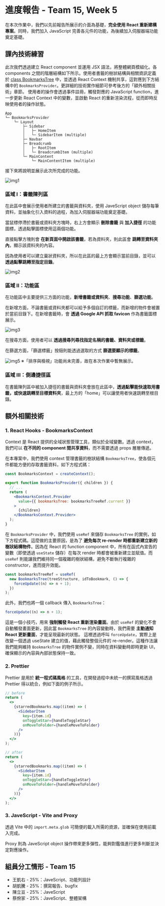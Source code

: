 # 進度報告 - Team 15, Week 5

在本次作業中，我們以先前報告所展示的介面為基礎，**完全使用 React 重新建構專案**。同時，我們加入 JavaScript 完善各元件的功能，為後續加入伺服器端功能奠定基礎。

## 課內技術練習

此次我們透過建立 React component 並運用 JSX 語法，將整體網頁模組化。各 components 之間的階層結構如下所示。使用者書籤的樹狀結構與相關資訊定義於 [class BookmarksTree](../frontend/src/context/BookmarksTree.js) 中，並透過 React Context 機制共享，這對應到下方結構中的 `BookmarksProvider`。更詳細的技術實作細節可參考後方的「額外相關技術」章節。
使用者的操作會透過事件註冊，觸發對應的 JavaScript function，進一步更新 React Context 中的變數，並啟動 React 的重新渲染流程，從而即時反映使用者的操作狀態。

```
App
└─ BookmarksProvider
    └─ Layout
        ├─ Sidebar
        │   ├─ HomeItem
        │   └─ SidebarItem (multiple)
        ├─ Navbar
        ├─ Breadcrumb
        │   ├─ RootItem
        │   └─ BreadcrumbItem (multiple)
        └─ MainContent
            └─ MainContentItem (multiple)
```

接下來將說明並展示此次所完成的功能。

![img1](./report_imgs/Week05/img1.png)

### 區域 I：書籤陳列區

在此區中會展示使用者所建立的書籤與資料夾，使用 JaveScript object 儲存每筆資料，並抽象化引入資料的過程，為加入伺服器端功能奠定基礎。

當鼠標停滯於書籤或資料夾方塊時，右上方會顯示 **刪除書籤** 與 **加入捷徑** 的功能圖標，透過點擊圖標使用這兩個功能。

直接點擊方塊則會 **在新頁面中開啟該書籤**，若為資料夾，則此區會 **跳轉至資料夾內**，顯示該資料夾的內容。

因為使用者可以建立巢狀資料夾，所以在此區的最上方會顯示當前目錄，並可以 **透過點擊跳轉至指定目錄**。

![img2](./report_imgs/Week05/img2.gif)

### 區域 II：功能區

在功能區中主要提供三方面的功能，**新增書籤或資料夾**、**搜尋功能**、**篩選功能**。

在新增方面，不論書籤或資料夾都可以給予多個自訂的標籤，而新增的物件會被置於當前目錄下。在新增書籤時，會 **透過 Google API 抓取 favicon** 作為書籤圖標展示。

![img3](./report_imgs/Week05/img3.gif)

在搜尋方面，使用者可以 **透過搜尋列尋找指定名稱的書籤、資料夾或標籤**。

在篩選方面，「篩選標籤」按鈕則能透過選取的方式 **篩選要顯示的標籤**。

![img5](./report_imgs/Week05/img5.gif)
※「排序與檢視」功能尚未完善，故在本次作業中暫無展示。

### 區域 III：側邊捷徑區

在書籤陳列區中被加入捷徑的書籤與資料夾會放在此區中，**透過點擊能快速取用書籤，或快速跳轉至目標資料夾**，最上方的「home」可以讓使用者快速跳轉至根目錄。

## 額外相關技術

### 1. React Hooks - BookmarksContext

Context 是 React 提供的全域狀態管理工具，類似於全域變數。透過 context，我們可以 **在不同的 component 間共享資料**，而不需要透過 props 層層傳遞。

在本專案中，我們使用 context 管理書籤的樹狀結構 `BookmarksTree`，使各個元件都能方便的存取書籤資料，如下方程式碼：

```jsx
const BookmarksContext = createContext();

export function BookmarksProvider({ children }) {
  // ...
  return (
    <BookmarksContext.Provider
      value={{ bookmarksTree: bookmarksTreeRef.current }}
    >
      {children}
    </BookmarksContext.Provider>
  );
}
```

在 `BookmarksProvider` 中，我們使用 `useRef` 來儲存 `BookmarksTree` 的實例，如下方程式碼。這麼做的主要原因，是為了 **避免每次 re-render 時都重新建立新的樹狀結構物件**。因為在 React 的 function component 中，所有在函式內宣告的變數（即使透過 `useState` 儲存）在每次 render 時都會被重新建立並賦值。而 `useRef` 則能讓我們維持同一個複雜的樹狀結構，避免不斷執行複雜的 constructor，進而提升效能。

```jsx
const bookmarksTreeRef = useRef(
  new BookmarksTree(treeStructure, idToBookmark, () => {
    forceUpdate((n) => n + 1);
  })
);
```

此外，我們也將一個 callback 傳入 `BookmarksTree`：

```jsx
forceUpdate((n) => n + 1);
```

這是一個小技巧，用來 **強制觸發 React 重新渲染畫面**。由於 `useRef` 的變化不會自動觸發畫面更新，因此當 `BookmarksTree` 的內容變動時，我們需要 **主動通知 React 更新畫面**，才能呈現最新的狀態。
這裡透過呼叫 `forceUpdate`，實際上是改變一個透過 useState 建立的值，藉此觸發整個元件的 re-render。這種作法讓我們能夠維持 `BookmarksTree` 的物件實例不變，同時在資料變動時即時更新 UI，確保顯示的內容與內部狀態保持一致。

### 2. Prettier

Prettier 是用於 **統一程式碼風格** 的工具，在開發過程中未統一的撰寫風格透過 Prettier 得以統合，例如下面的例子所示。

```jsx
// before
return (
  <>
    {starredBookmarks.map((item) => (
      <SidebarItem
        key={item.id}
        onToggleStar={handleToggleStar}
        onMoveToFolder={handleMoveToFolder}
      />
    ))}
  </>
);
```

```jsx
// after
return (
  <>
    {starredBookmarks.map((item) => (
      <SidebarItem
        key={item.id}
        onToggleStar={handleToggleStar}
        onMoveToFolder={handleMoveToFolder}
      />
    ))}
  </>
);
```

### 3. JaveScript - Vite and Proxy

透過 Vite 中的 `import.meta.glob` 可簡便的載入所需的資源，並確保在使用前載入完成。

Proxy 則為 JaveScript object 操作帶來更多彈性，能夠對鑑值進行更多判斷並決定對應操作。

## 組員分工情形 - Team 15

- 王凱右 - 25%：JaveScript、功能列設計
- 胡凱騰 - 25%：撰寫報告、bugfix
- 陳立亘 - 25%：JaveScript
- 蔡佾家 - 25%：JaveScript、整體架構
